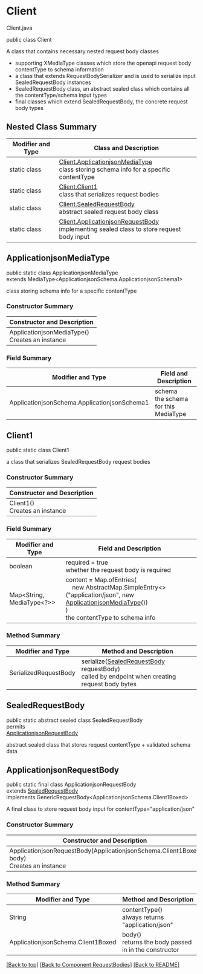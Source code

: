 # Client
Client.java

public class Client

A class that contains necessary nested request body classes
- supporting XMediaType classes which store the openapi request body contentType to schema information
- a class that extends RequestBodySerializer and is used to serialize input SealedRequestBody instances
- SealedRequestBody class, an abstract sealed class which contains all the contentType/schema input types
- final classes which extend SealedRequestBody, the concrete request body types

## Nested Class Summary
| Modifier and Type | Class and Description |
| ----------------- | --------------------- |
| static class | [Client.ApplicationjsonMediaType](#applicationjsonmediatype)<br>class storing schema info for a specific contentType |
| static class | [Client.Client1](#client1)<br>class that serializes request bodies |
| static class | [Client.SealedRequestBody](#sealedrequestbody)<br>abstract sealed request body class |
| static class | [Client.ApplicationjsonRequestBody](#applicationjsonrequestbody)<br>implementing sealed class to store request body input |

## ApplicationjsonMediaType
public static class ApplicationjsonMediaType<br>
extends MediaType<ApplicationjsonSchema.ApplicationjsonSchema1>

class storing schema info for a specific contentType

### Constructor Summary
| Constructor and Description |
| --------------------------- |
| ApplicationjsonMediaType()<br>Creates an instance |

### Field Summary
| Modifier and Type | Field and Description |
| ----------------- | --------------------- |
| ApplicationjsonSchema.ApplicationjsonSchema1 | schema<br>the schema for this MediaType |

## Client1
public static class Client1<br>

a class that serializes SealedRequestBody request bodies

### Constructor Summary
| Constructor and Description |
| --------------------------- |
| Client1()<br>Creates an instance |

### Field Summary
| Modifier and Type | Field and Description |
| ----------------- | --------------------- |
| boolean | required = true<br>whether the request body is required |
| Map<String, MediaType<?>> | content =  Map.ofEntries(<br>&nbsp;&nbsp;&nbsp;&nbsp;new AbstractMap.SimpleEntry<>("application/json", new [ApplicationjsonMediaType](#applicationjsonmediatype)())<br>)<br>the contentType to schema info |

### Method Summary
| Modifier and Type | Method and Description |
| ----------------- | ---------------------- |
| SerializedRequestBody | serialize([SealedRequestBody](#sealedrequestbody) requestBody)<br>called by endpoint when creating request body bytes |

## SealedRequestBody
public static abstract sealed class SealedRequestBody<br>
permits<br>
[ApplicationjsonRequestBody](#applicationjsonrequestbody)

abstract sealed class that stores request contentType + validated schema data

## ApplicationjsonRequestBody
public static final class ApplicationjsonRequestBody<br>
extends [SealedRequestBody](#sealedrequestbody)<br>
implements GenericRequestBody<ApplicationjsonSchema.Client1Boxed><br>

A final class to store request body input for contentType="application/json"

### Constructor Summary
| Constructor and Description |
| --------------------------- |
| ApplicationjsonRequestBody(ApplicationjsonSchema.Client1Boxed body)<br>Creates an instance |

### Method Summary
| Modifier and Type | Method and Description |
| ----------------- | ---------------------- |
| String | contentType()<br>always returns "application/json" |
| ApplicationjsonSchema.Client1Boxed | body()<br>returns the body passed in in the constructor |

[[Back to top]](#top) [[Back to Component RequestBodies]](../../../README.md#Component-RequestBodies) [[Back to README]](../../../README.md)
